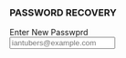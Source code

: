  <div>
                    <!--form three-->
                    <h3>PASSWORD RECOVERY</h3>
                    <form>
                        <div>
                            <!--Email part-->
                            <div class="flex">
                                <div class=" mb-1">
                                    <label for="" class=" text-xs font-semibold px-1">Enter New Passwprd</label>
                                    <div class="flex">
                                        <div class="w-10 z-10 pl-1 text-center pointer-events-none flex items-center justify-center"><i
                                                class='bx bx-envelope  text-gray-400 text-lg'></i></div>
                                        <input type="email"
                                            class="L_email w-full -ml-10 pl-10 pr-3 py-2 rounded-lg border-2 border-gray-200 outline-none focus:border-indigo-500"
                                            placeholder="iantubers@example.com">
                                    </div>
                                </div>
                            </div>
                            <!--End Email Part-->
                        </div>
                    </form>
                </div>